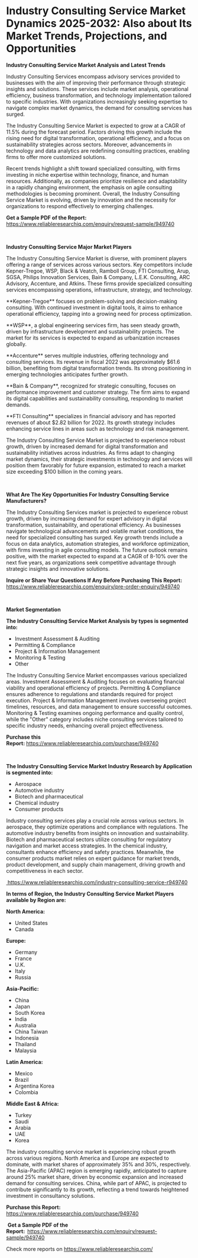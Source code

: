 <p><h1>Industry Consulting Service Market Dynamics 2025-2032: Also about Its Market Trends, Projections, and Opportunities</h1></p><p><strong>Industry Consulting Service Market Analysis and Latest Trends</strong></p>
<p><p>Industry Consulting Services encompass advisory services provided to businesses with the aim of improving their performance through strategic insights and solutions. These services include market analysis, operational efficiency, business transformation, and technology implementation tailored to specific industries. With organizations increasingly seeking expertise to navigate complex market dynamics, the demand for consulting services has surged.</p><p>The Industry Consulting Service Market is expected to grow at a CAGR of 11.5% during the forecast period. Factors driving this growth include the rising need for digital transformation, operational efficiency, and a focus on sustainability strategies across sectors. Moreover, advancements in technology and data analytics are redefining consulting practices, enabling firms to offer more customized solutions.</p><p>Recent trends highlight a shift toward specialized consulting, with firms investing in niche expertise within technology, finance, and human resources. Additionally, as companies prioritize resilience and adaptability in a rapidly changing environment, the emphasis on agile consulting methodologies is becoming prominent. Overall, the Industry Consulting Service Market is evolving, driven by innovation and the necessity for organizations to respond effectively to emerging challenges.</p></p>
<p><strong>Get a Sample PDF of the Report:&nbsp;</strong> <a href="https://www.reliableresearchiq.com/enquiry/request-sample/949740?utm_campaign=2238&utm_medium=2&utm_source=Github&utm_content=ia&utm_term=07032025&utm_id=industry-consulting-service">https://www.reliableresearchiq.com/enquiry/request-sample/949740</a></p>
<p>&nbsp;</p>
<p><strong>Industry Consulting Service Major Market Players</strong></p>
<p><p>The Industry Consulting Service Market is diverse, with prominent players offering a range of services across various sectors. Key competitors include Kepner-Tregoe, WSP, Black & Veatch, Ramboll Group, FTI Consulting, Arup, SGSA, Philips Innovation Services, Bain & Company, L.E.K. Consulting, ARC Advisory, Accenture, and Atkins. These firms provide specialized consulting services encompassing operations, infrastructure, strategy, and technology.</p><p>**Kepner-Tregoe** focuses on problem-solving and decision-making consulting. With continued investment in digital tools, it aims to enhance operational efficiency, tapping into a growing need for process optimization.</p><p>**WSP**, a global engineering services firm, has seen steady growth, driven by infrastructure development and sustainability projects. The market for its services is expected to expand as urbanization increases globally.</p><p>**Accenture** serves multiple industries, offering technology and consulting services. Its revenue in fiscal 2022 was approximately $61.6 billion, benefiting from digital transformation trends. Its strong positioning in emerging technologies anticipates further growth.</p><p>**Bain & Company**, recognized for strategic consulting, focuses on performance improvement and customer strategy. The firm aims to expand its digital capabilities and sustainability consulting, responding to market demands.</p><p>**FTI Consulting** specializes in financial advisory and has reported revenues of about $2.82 billion for 2022. Its growth strategy includes enhancing service lines in areas such as technology and risk management.</p><p>The Industry Consulting Service Market is projected to experience robust growth, driven by increased demand for digital transformation and sustainability initiatives across industries. As firms adapt to changing market dynamics, their strategic investments in technology and services will position them favorably for future expansion, estimated to reach a market size exceeding $100 billion in the coming years.</p></p>
<p>&nbsp;</p>
<p><strong>What Are The Key Opportunities For Industry Consulting Service Manufacturers?</strong></p>
<p><p>The Industry Consulting Services market is projected to experience robust growth, driven by increasing demand for expert advisory in digital transformation, sustainability, and operational efficiency. As businesses navigate technological advancements and volatile market conditions, the need for specialized consulting has surged. Key growth trends include a focus on data analytics, automation strategies, and workforce optimization, with firms investing in agile consulting models. The future outlook remains positive, with the market expected to expand at a CAGR of 8-10% over the next five years, as organizations seek competitive advantage through strategic insights and innovative solutions.</p></p>
<p><strong>Inquire or Share Your Questions If Any Before Purchasing This Report:</strong> <a href="https://www.reliableresearchiq.com/enquiry/pre-order-enquiry/949740?utm_campaign=2238&utm_medium=2&utm_source=Github&utm_content=ia&utm_term=07032025&utm_id=industry-consulting-service">https://www.reliableresearchiq.com/enquiry/pre-order-enquiry/949740</a></p>
<p>&nbsp;</p>
<p><strong>Market Segmentation</strong></p>
<p><strong>The Industry Consulting Service Market Analysis by types is segmented into:</strong></p>
<p><ul><li>Investment Assessment & Auditing</li><li>Permitting & Compliance</li><li>Project & Information Management</li><li>Monitoring & Testing</li><li>Other</li></ul></p>
<p><p>The Industry Consulting Service Market encompasses various specialized areas. Investment Assessment & Auditing focuses on evaluating financial viability and operational efficiency of projects. Permitting & Compliance ensures adherence to regulations and standards required for project execution. Project & Information Management involves overseeing project timelines, resources, and data management to ensure successful outcomes. Monitoring & Testing examines ongoing performance and quality control, while the "Other" category includes niche consulting services tailored to specific industry needs, enhancing overall project effectiveness.</p></p>
<p><strong>Purchase this Report:&nbsp;</strong><a href="https://www.reliableresearchiq.com/purchase/949740?utm_campaign=2238&utm_medium=2&utm_source=Github&utm_content=ia&utm_term=07032025&utm_id=industry-consulting-service">https://www.reliableresearchiq.com/purchase/949740</a></p>
<p>&nbsp;</p>
<p><strong>The Industry Consulting Service Market Industry Research by Application is segmented into:</strong></p>
<p><ul><li>Aerospace</li><li>Automotive industry</li><li>Biotech and pharmaceutical</li><li>Chemical industry</li><li>Consumer products</li></ul></p>
<p><p>Industry consulting services play a crucial role across various sectors. In aerospace, they optimize operations and compliance with regulations. The automotive industry benefits from insights on innovation and sustainability. Biotech and pharmaceutical sectors utilize consulting for regulatory navigation and market access strategies. In the chemical industry, consultants enhance efficiency and safety practices. Meanwhile, the consumer products market relies on expert guidance for market trends, product development, and supply chain management, driving growth and competitiveness in each sector.</p></p>
<p><a href="https://www.reliableresearchiq.com/industry-consulting-service-r949740?utm_campaign=2238&utm_medium=2&utm_source=Github&utm_content=ia&utm_term=07032025&utm_id=industry-consulting-service">&nbsp;https://www.reliableresearchiq.com/industry-consulting-service-r949740</a></p>
<p><strong>In terms of Region, the Industry Consulting Service Market Players available by Region are:</strong></p>
<p>
    <p> <strong> North America: </strong>
        <ul>
            <li>United States</li>
            <li>Canada</li>
        </ul>
        </p> 
    <p> <strong> Europe: </strong>
        <ul>
            <li>Germany</li>
            <li>France</li>
            <li>U.K.</li>
            <li>Italy</li>
            <li>Russia</li>
        </ul>
        </p> 
    <p> <strong> Asia-Pacific: </strong>
        <ul>
            <li>China</li>
            <li>Japan</li>
            <li>South Korea</li>
            <li>India</li>
            <li>Australia</li>
            <li>China Taiwan</li>
            <li>Indonesia</li>
            <li>Thailand</li>
            <li>Malaysia</li>
        </ul>
        </p> 
    <p> <strong> Latin America: </strong>
        <ul>
            <li>Mexico</li>
            <li>Brazil</li>
            <li>Argentina Korea</li>
            <li>Colombia</li>
        </ul>
        </p> 
    <p> <strong> Middle East & Africa: </strong>
        <ul>
            <li>Turkey</li>
            <li>Saudi</li>
            <li>Arabia</li>
            <li>UAE</li>
            <li>Korea</li>
        </ul>
    </p>
    </p>
<p><p>The industry consulting service market is experiencing robust growth across various regions. North America and Europe are expected to dominate, with market shares of approximately 35% and 30%, respectively. The Asia-Pacific (APAC) region is emerging rapidly, anticipated to capture around 25% market share, driven by economic expansion and increased demand for consulting services. China, while part of APAC, is projected to contribute significantly to its growth, reflecting a trend towards heightened investment in consultancy solutions.</p></p>
<p><strong>Purchase this Report: </strong><a href="https://www.reliableresearchiq.com/purchase/949740?utm_campaign=2238&utm_medium=2&utm_source=Github&utm_content=ia&utm_term=07032025&utm_id=industry-consulting-service">https://www.reliableresearchiq.com/purchase/949740</a></p>
<p>&nbsp;<strong>Get a Sample PDF of the Report:&nbsp;&nbsp;</strong><a href="https://www.reliableresearchiq.com/enquiry/request-sample/949740?utm_campaign=2238&utm_medium=2&utm_source=Github&utm_content=ia&utm_term=07032025&utm_id=industry-consulting-service">https://www.reliableresearchiq.com/enquiry/request-sample/949740</a></p>
<p><strong></strong></p>
<p>Check more reports on <a href="https://www.reliableresearchiq.com/?utm_campaign=2238&utm_medium=2&utm_source=Github&utm_content=ia&utm_term=07032025&utm_id=industry-consulting-service">https://www.reliableresearchiq.com/</a></p>